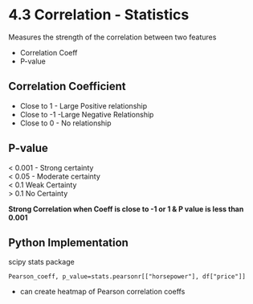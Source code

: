 # 4.3 Correlation - Statistics

Measures the strength of the correlation between two features
* Correlation Coeff
* P-value

## Correlation Coefficient
* Close to 1 - Large Positive relationship
* Close to -1 -Large Negative Relationship
* Close to 0 - No relationship


## P-value
< 0.001 - Strong certainty  
< 0.05 - Moderate certainty  
< 0.1 Weak Certainty  
\> 0.1 No Certainty


**Strong Correlation when Coeff is close to -1 or 1 & P value is less than 0.001**


## Python Implementation 
scipy stats package

`Pearson_coeff, p_value=stats.pearsonr[["horsepower"], df["price"]]`

* can create heatmap of Pearson correlation coeffs

